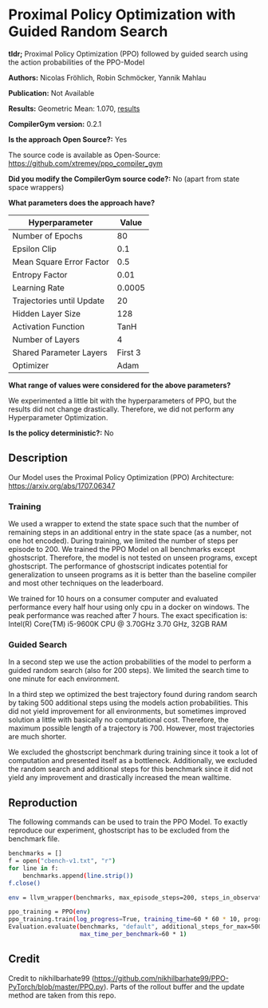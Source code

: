 <!-- To submit a leaderboard entry please fill in this document follow the
instructions in the CONTRIBUTING.md document to file a pull request. -->
# Proximal Policy Optimization with Guided Random Search
**tldr;**
Proximal Policy Optimization (PPO) followed by guided search using the action
probabilities of the PPO-Model

**Authors:** Nicolas Fröhlich, Robin Schmöcker, Yannik Mahlau
<!-- A comma separated list of authors. -->

**Publication:** Not Available
<!-- A link to a publication, if applicable. -->

**Results:** Geometric Mean: 1.070, [results](/results.csv)
<!-- Add one or more links to CSV files containing the raw results. -->

**CompilerGym version:** 0.2.1
<!-- You may print the version of CompilerGym that is installed from the command
line by running:

    python -c 'import compiler_gym; print(compiler_gym.__version__)'
-->

**Is the approach Open Source?:** Yes
<!-- Whether you have released the source code of your approach, yes/no. If
yes, please state the license. -->
The source code is available as Open-Source:
https://github.com/xtremey/ppo_compiler_gym

**Did you modify the CompilerGym source code?:** No (apart from state space wrappers)
<!-- Whether you made any substantive changes to the CompilerGym source code,
e.g. to optimize the implementation or change the environment dynamics. yes/no.
If yes, please briefly summarize the modifications. -->

**What parameters does the approach have?**
<!-- A description of any tuning parameters. -->
| Hyperparameter            	| Value   	|
|---------------------------	|---------	|
| Number of Epochs          	| 80      	|
| Epsilon Clip              	| 0.1     	|
| Mean Square Error Factor  	| 0.5     	|
| Entropy Factor            	| 0.01    	|
| Learning Rate             	| 0.0005  	|
| Trajectories until Update 	| 20      	|
| Hidden Layer Size         	| 128     	|
| Activation Function       	| TanH    	|
| Number of Layers          	| 4       	|
| Shared Parameter Layers   	| First 3 	|
| Optimizer                 	| Adam    	|

**What range of values were considered for the above parameters?**
<!-- Briefly describe the ranges of values that were considered for each
parameter, and the metrics and dataset used to select from the values. -->
We experimented a little bit with the hyperparameters of PPO, but the results did not
change drastically. Therefore, we did not perform any Hyperparameter Optimization.

**Is the policy deterministic?:** No
<!-- Whether the (state, action) policy is deterministic, yes/no. -->

## Description
<!-- A brief summary of the approach. Please try to be sufficiently descriptive
such that someone could replicate your approach. Insert links to external sites,
publications, images, or other pages where relevant. -->

Our Model uses the Proximal Policy Optimization (PPO) Architecture:
https://arxiv.org/abs/1707.06347

### Training
We used a wrapper to extend the state space such that the number of remaining steps in
an additional entry in the state space (as a number, not one hot encoded). During
training, we limited the number of steps per episode to 200. We trained the PPO Model on all benchmarks
except ghostscript. Therefore, the model is not tested on unseen programs, except ghostscript.
The performance of ghostscript indicates potential for generalization to unseen programs as it is better
than the baseline compiler and most other techniques on the leaderboard.

We trained for 10 hours on a consumer computer and evaluated performance every half hour using only cpu in a docker
on windows. The peak performance was reached after 7 hours.
The exact specification is: Intel(R) Core(TM) i5-9600K CPU @ 3.70GHz 3.70 GHz, 32GB RAM

### Guided Search
In a second step we use the action probabilities of the model to perform a guided
random search (also for 200 steps). We limited the search time to one minute for each
environment.

In a third step we optimized the best trajectory found during random search by taking 500
additional steps using the models action probabilities. This did not yield improvement
for all environments, but sometimes improved solution a little with basically no
computational cost. Therefore, the maximum possible length of a trajectory is 700.
However, most trajectories are much shorter.

We excluded the ghostscript benchmark during training since it took a lot of computation
and presented itself as a bottleneck. Additionally, we excluded the random search and additional
steps for this benchmark since it did not yield any improvement and drastically increased the mean
walltime.

## Reproduction
The following commands can be used to train the PPO Model. To exactly reproduce our experiment, ghostscript has
to be excluded from the benchmark file.
```sh
benchmarks = []
f = open("cbench-v1.txt", "r")
for line in f:
    benchmarks.append(line.strip())
f.close()

env = llvm_wrapper(benchmarks, max_episode_steps=200, steps_in_observation=True)

ppo_training = PPO(env)
ppo_training.train(log_progress=True, training_time=60 * 60 * 10, progress_log_rate=60 * 30)
Evaluation.evaluate(benchmarks, "default", additional_steps_for_max=500, max_trials_per_benchmark=100000,
                    max_time_per_benchmark=60 * 1)
```

## Credit
Credit to nikhilbarhate99
(https://github.com/nikhilbarhate99/PPO-PyTorch/blob/master/PPO.py).
Parts of the rollout buffer and the update method are taken from this repo.
